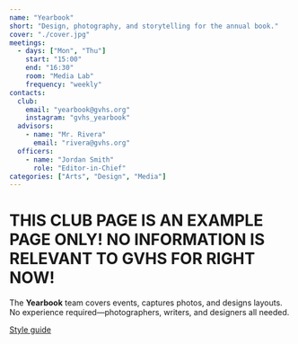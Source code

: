 ```yaml
---
name: "Yearbook"
short: "Design, photography, and storytelling for the annual book."
cover: "./cover.jpg"
meetings:
  - days: ["Mon", "Thu"]
    start: "15:00"
    end: "16:30"
    room: "Media Lab"
    frequency: "weekly"
contacts:
  club:
    email: "yearbook@gvhs.org"
    instagram: "gvhs_yearbook"
  advisors:
    - name: "Mr. Rivera"
      email: "rivera@gvhs.org"
  officers:
    - name: "Jordan Smith"
      role: "Editor-in-Chief"
categories: ["Arts", "Design", "Media"]
---
```


# THIS CLUB PAGE IS AN EXAMPLE PAGE ONLY! NO INFORMATION IS RELEVANT TO GVHS FOR RIGHT NOW!


The **Yearbook** team covers events, captures photos, and designs layouts. No experience required—photographers, writers, and designers all needed.

[Style guide](./docs/style-guide.pdf)
